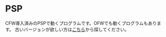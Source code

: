 PSP
====

CFW導入済みのPSPで動くプログラムです。OFWでも動くプログラムもあります。
古いバージョンが欲しい方は[こちら](https://www.dropbox.com/sh/bc3hz5qsh2mch06/AABka9QdMDf70mcLxMGBoFQJa?dl=0)から探してください。
